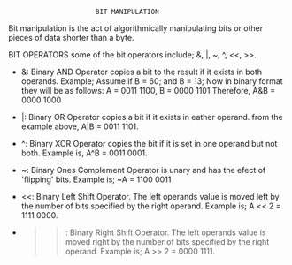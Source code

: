                           BIT MANIPULATION
Bit manipulation is the act of algorithmically manipulating bits or other pieces of data shorter than a byte.

BIT OPERATORS
some of the bit operators include; &, |, ~, ^, <<, >>.
* &: Binary AND Operator copies a bit to the result if it exists in both operands. Example;
  Assume if B = 60; and B = 13; Now in binary format they will be as follows:
  A = 0011 1100, B = 0000 1101
  Therefore, A&B = 0000 1000

* |: Binary OR Operator copies a bit if it exists in eather operand.
  from the example above, A|B = 0011 1101.

* ^: Binary XOR Operator copies the bit if it is set in one operand but not both.
  Example is, A^B = 0011 0001.

* ~: Binary Ones Complement Operator is unary and has the efect of 'flipping' bits.
  Example is; ~A  = 1100 0011

* <<: Binary Left Shift Operator. The left operands value is moved left by the number of bits specified by the right operand.
  Example is; A << 2 = 1111 0000.

* >>: Binary Right Shift Operator. The left operands value is moved right by the number of bits specified by the right operand.
  Example is; A >> 2 = 0000 1111.
